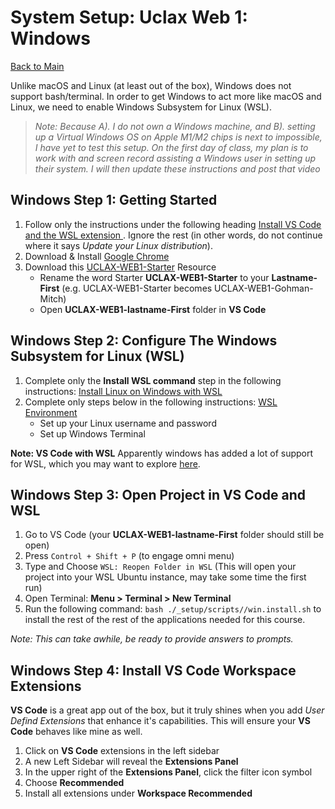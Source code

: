 # System Setup: Uclax Web 1: Windows

[Back to Main](../SETUP.md)

Unlike macOS and Linux (at least out of the box), Windows does not support bash/terminal. In order to get Windows to act more like macOS and Linux, we need to enable Windows Subsystem for Linux (WSL).

> _Note: Because A). I do not own a Windows machine, and B). setting up a Virtual Windows OS on Apple M1/M2 chips is next to impossible, I have yet to test this setup. On the first day of class, my plan is to work with and screen record assisting a Windows user in setting up their system. I will then update these instructions and post that video_

## Windows Step 1: Getting Started

1. Follow only the instructions under the following heading <a href="https://learn.microsoft.com/en-us/windows/wsl/tutorials/wsl-vscode#install-vs-code-and-the-wsl-extension" target="VsCodeWithWSLSupport">Install VS Code and the WSL extension
   </a>. Ignore the rest (in other words, do not continue where it says _Update your Linux distribution_).
2. Download & Install <a href="https://www.google.com/chrome/" target="googleChrome">Google Chrome</a>
3. Download this [UCLAX-WEB1-Starter](https://github.com/uclax-web1-winter-2023/UCLAX-Web1-Starter/archive/refs/heads/master.zip) Resource
    - Rename the word Starter **UCLAX-WEB1-Starter** to your **Lastname-First** (e.g. UCLAX-WEB1-Starter becomes UCLAX-WEB1-Gohman-Mitch)
    - Open **UCLAX-WEB1-lastname-First** folder in **VS Code**

## Windows Step 2: Configure The Windows Subsystem for Linux (WSL)

1. Complete only the **Install WSL command** step in the following instructions: <a href="https://learn.microsoft.com/en-us/windows/wsl/install" target="InstallWSL">Install Linux on Windows with WSL</a>
2. Complete only steps below in the following instructions: <a href="https://learn.microsoft.com/en-us/windows/wsl/setup/environment#set-up-your-linux-username-and-password" target="InstallWSL">WSL Environment</a>
    - Set up your Linux username and password
    - Set up Windows Terminal

**Note: VS Code with WSL** Apparently windows has added a lot of support for WSL, which you may want to explore <a href="https://learn.microsoft.com/en-us/windows/wsl/setup/environment#use-visual-studio-code" target="UseWSL">here</a>.

## Windows Step 3: Open Project in VS Code and WSL

1. Go to VS Code (your **UCLAX-WEB1-lastname-First** folder should still be open)
2. Press `Control + Shift + P` (to engage omni menu)
3. Type and Choose `WSL: Reopen Folder in WSL` (This will open your project into your WSL Ubuntu instance, may take some time the first run)
4. Open Terminal: **Menu > Terminal > New Terminal**
5. Run the following command: `bash ./_setup/scripts//win.install.sh` to install the rest of the rest of the applications needed for this course.

_Note: This can take awhile, be ready to provide answers to prompts._

## Windows Step 4: Install VS Code Workspace Extensions

**VS Code** is a great app out of the box, but it truly shines when you add _User Defind Extensions_ that enhance it's capabilities. This will ensure your **VS Code** behaves like mine as well.

1. Click on **VS Code** extensions in the left sidebar
2. A new Left Sidebar will reveal the **Extensions Panel**
3. In the upper right of the **Extensions Panel**, click the filter icon symbol
4. Choose **Recommended**
5. Install all extensions under **Workspace Recommended**
